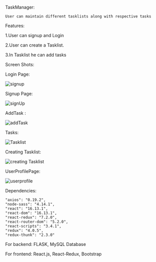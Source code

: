 TaskManager:

    User can maintain different tasklists along with respective tasks

Features:

1.User can signup and Login

2.User can create a Tasklist.

3.In Tasklist he can add tasks




Screen Shots:

Login Page:

![signup]()

Signup Page:

![signUp]()

AddTask :

![addTask]()

Tasks:

![Tasklist]()

Creating Tasklist:

![creating Tasklist]()

UserProfilePage:

![userprofile]()



Dependencies:

    "axios": "0.19.2",
    "node-sass": "4.14.1",
    "react": "16.13.1",
    "react-dom": "16.13.1",
    "react-redux": "7.2.0",
    "react-router-dom": "5.2.0",
    "react-scripts": "3.4.1",
    "redux": "4.0.5",
    "redux-thunk": "2.3.0"

For backend:
    FLASK,
    MySQL Database

For frontend:
    React.js,
    React-Redux,
    Bootstrap